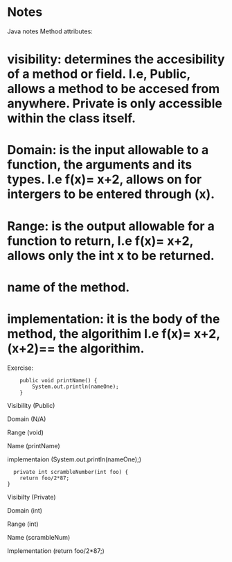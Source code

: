 # Notes
Java notes
Method attributes: 
# visibility: determines the accesibility of a method or field. I.e, Public, allows a method to be accesed from anywhere. Private is only accessible within the class itself.
# Domain: is the input allowable to a function, the arguments and its types. I.e f(x)= x+2, allows on for intergers to be entered through (x).
# Range: is the output allowable for a function to return, I.e f(x)= x+2, allows only the int x to be returned.
# name of the method.
# implementation: it is the body of the method, the algorithim I.e f(x)= x+2, (x+2)== the algorithim. 

Exercise:
```
	public void printName() {
		System.out.println(nameOne);
	}
  ```
  Visibility (Public)
  
  Domain (N/A)
  
  Range (void)
  
  Name (printName)
  
  implementaion (System.out.println(nameOne);)
  
```
  private int scrambleNumber(int foo) {
	return foo/2*87;
}
```
Visibilty (Private)

Domain (int)

Range (int)

Name (scrambleNum)

Implementation (return foo/2*87;)
